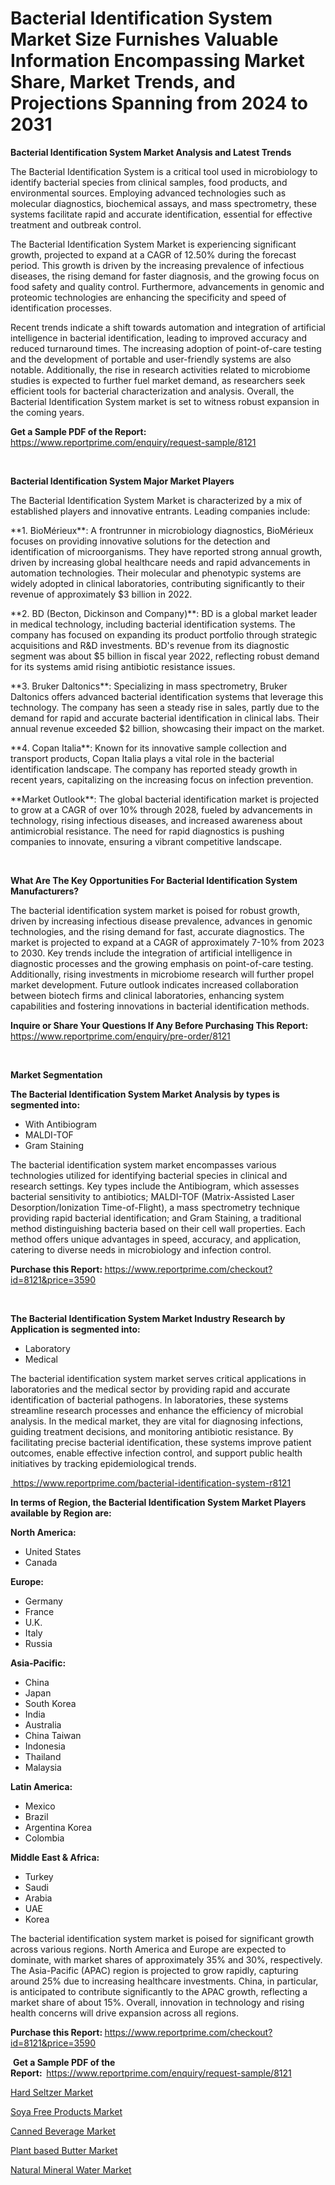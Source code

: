 <p><h1>Bacterial Identification System Market Size Furnishes Valuable Information Encompassing Market Share, Market Trends, and Projections Spanning from 2024 to 2031</h1></p><p><strong>Bacterial Identification System Market Analysis and Latest Trends</strong></p>
<p><p>The Bacterial Identification System is a critical tool used in microbiology to identify bacterial species from clinical samples, food products, and environmental sources. Employing advanced technologies such as molecular diagnostics, biochemical assays, and mass spectrometry, these systems facilitate rapid and accurate identification, essential for effective treatment and outbreak control.</p><p>The Bacterial Identification System Market is experiencing significant growth, projected to expand at a CAGR of 12.50% during the forecast period. This growth is driven by the increasing prevalence of infectious diseases, the rising demand for faster diagnosis, and the growing focus on food safety and quality control. Furthermore, advancements in genomic and proteomic technologies are enhancing the specificity and speed of identification processes.</p><p>Recent trends indicate a shift towards automation and integration of artificial intelligence in bacterial identification, leading to improved accuracy and reduced turnaround times. The increasing adoption of point-of-care testing and the development of portable and user-friendly systems are also notable. Additionally, the rise in research activities related to microbiome studies is expected to further fuel market demand, as researchers seek efficient tools for bacterial characterization and analysis. Overall, the Bacterial Identification System market is set to witness robust expansion in the coming years.</p></p>
<p><strong>Get a Sample PDF of the Report:&nbsp;</strong> <a href="https://www.reportprime.com/enquiry/request-sample/8121?utm_campaign=1944&utm_medium=2&utm_source=Github&utm_content=ia&utm_term=25122024&utm_id=bacterial-identification-system">https://www.reportprime.com/enquiry/request-sample/8121</a></p>
<p>&nbsp;</p>
<p><strong>Bacterial Identification System Major Market Players</strong></p>
<p><p>The Bacterial Identification System Market is characterized by a mix of established players and innovative entrants. Leading companies include:</p><p>**1. BioMérieux**: A frontrunner in microbiology diagnostics, BioMérieux focuses on providing innovative solutions for the detection and identification of microorganisms. They have reported strong annual growth, driven by increasing global healthcare needs and rapid advancements in automation technologies. Their molecular and phenotypic systems are widely adopted in clinical laboratories, contributing significantly to their revenue of approximately $3 billion in 2022.</p><p>**2. BD (Becton, Dickinson and Company)**: BD is a global market leader in medical technology, including bacterial identification systems. The company has focused on expanding its product portfolio through strategic acquisitions and R&D investments. BD's revenue from its diagnostic segment was about $5 billion in fiscal year 2022, reflecting robust demand for its systems amid rising antibiotic resistance issues.</p><p>**3. Bruker Daltonics**: Specializing in mass spectrometry, Bruker Daltonics offers advanced bacterial identification systems that leverage this technology. The company has seen a steady rise in sales, partly due to the demand for rapid and accurate bacterial identification in clinical labs. Their annual revenue exceeded $2 billion, showcasing their impact on the market.</p><p>**4. Copan Italia**: Known for its innovative sample collection and transport products, Copan Italia plays a vital role in the bacterial identification landscape. The company has reported steady growth in recent years, capitalizing on the increasing focus on infection prevention.</p><p>**Market Outlook**: The global bacterial identification market is projected to grow at a CAGR of over 10% through 2028, fueled by advancements in technology, rising infectious diseases, and increased awareness about antimicrobial resistance. The need for rapid diagnostics is pushing companies to innovate, ensuring a vibrant competitive landscape.</p></p>
<p>&nbsp;</p>
<p><strong>What Are The Key Opportunities For Bacterial Identification System Manufacturers?</strong></p>
<p><p>The bacterial identification system market is poised for robust growth, driven by increasing infectious disease prevalence, advances in genomic technologies, and the rising demand for fast, accurate diagnostics. The market is projected to expand at a CAGR of approximately 7-10% from 2023 to 2030. Key trends include the integration of artificial intelligence in diagnostic processes and the growing emphasis on point-of-care testing. Additionally, rising investments in microbiome research will further propel market development. Future outlook indicates increased collaboration between biotech firms and clinical laboratories, enhancing system capabilities and fostering innovations in bacterial identification methods.</p></p>
<p><strong>Inquire or Share Your Questions If Any Before Purchasing This Report:</strong> <a href="https://www.reportprime.com/enquiry/pre-order/8121?utm_campaign=1944&utm_medium=2&utm_source=Github&utm_content=ia&utm_term=25122024&utm_id=bacterial-identification-system">https://www.reportprime.com/enquiry/pre-order/8121</a></p>
<p>&nbsp;</p>
<p><strong>Market Segmentation</strong></p>
<p><strong>The Bacterial Identification System Market Analysis by types is segmented into:</strong></p>
<p><ul><li>With Antibiogram</li><li>MALDI-TOF</li><li>Gram Staining</li></ul></p>
<p><p>The bacterial identification system market encompasses various technologies utilized for identifying bacterial species in clinical and research settings. Key types include the Antibiogram, which assesses bacterial sensitivity to antibiotics; MALDI-TOF (Matrix-Assisted Laser Desorption/Ionization Time-of-Flight), a mass spectrometry technique providing rapid bacterial identification; and Gram Staining, a traditional method distinguishing bacteria based on their cell wall properties. Each method offers unique advantages in speed, accuracy, and application, catering to diverse needs in microbiology and infection control.</p></p>
<p><strong>Purchase this Report:&nbsp;</strong><a href="https://www.reportprime.com/checkout?id=8121&price=3590&utm_campaign=1944&utm_medium=2&utm_source=Github&utm_content=ia&utm_term=25122024&utm_id=bacterial-identification-system">https://www.reportprime.com/checkout?id=8121&price=3590</a></p>
<p>&nbsp;</p>
<p><strong>The Bacterial Identification System Market Industry Research by Application is segmented into:</strong></p>
<p><ul><li>Laboratory</li><li>Medical</li></ul></p>
<p><p>The bacterial identification system market serves critical applications in laboratories and the medical sector by providing rapid and accurate identification of bacterial pathogens. In laboratories, these systems streamline research processes and enhance the efficiency of microbial analysis. In the medical market, they are vital for diagnosing infections, guiding treatment decisions, and monitoring antibiotic resistance. By facilitating precise bacterial identification, these systems improve patient outcomes, enable effective infection control, and support public health initiatives by tracking epidemiological trends.</p></p>
<p><a href="https://www.reportprime.com/bacterial-identification-system-r8121?utm_campaign=1944&utm_medium=2&utm_source=Github&utm_content=ia&utm_term=25122024&utm_id=bacterial-identification-system">&nbsp;https://www.reportprime.com/bacterial-identification-system-r8121</a></p>
<p><strong>In terms of Region, the Bacterial Identification System Market Players available by Region are:</strong></p>
<p>
    <p> <strong> North America: </strong>
        <ul>
            <li>United States</li>
            <li>Canada</li>
        </ul>
        </p> 
    <p> <strong> Europe: </strong>
        <ul>
            <li>Germany</li>
            <li>France</li>
            <li>U.K.</li>
            <li>Italy</li>
            <li>Russia</li>
        </ul>
        </p> 
    <p> <strong> Asia-Pacific: </strong>
        <ul>
            <li>China</li>
            <li>Japan</li>
            <li>South Korea</li>
            <li>India</li>
            <li>Australia</li>
            <li>China Taiwan</li>
            <li>Indonesia</li>
            <li>Thailand</li>
            <li>Malaysia</li>
        </ul>
        </p> 
    <p> <strong> Latin America: </strong>
        <ul>
            <li>Mexico</li>
            <li>Brazil</li>
            <li>Argentina Korea</li>
            <li>Colombia</li>
        </ul>
        </p> 
    <p> <strong> Middle East & Africa: </strong>
        <ul>
            <li>Turkey</li>
            <li>Saudi</li>
            <li>Arabia</li>
            <li>UAE</li>
            <li>Korea</li>
        </ul>
    </p>
    </p>
<p><p>The bacterial identification system market is poised for significant growth across various regions. North America and Europe are expected to dominate, with market shares of approximately 35% and 30%, respectively. The Asia-Pacific (APAC) region is projected to grow rapidly, capturing around 25% due to increasing healthcare investments. China, in particular, is anticipated to contribute significantly to the APAC growth, reflecting a market share of about 15%. Overall, innovation in technology and rising health concerns will drive expansion across all regions.</p></p>
<p><strong>Purchase this Report: </strong><a href="https://www.reportprime.com/checkout?id=8121&price=3590&utm_campaign=1944&utm_medium=2&utm_source=Github&utm_content=ia&utm_term=25122024&utm_id=bacterial-identification-system">https://www.reportprime.com/checkout?id=8121&price=3590</a></p>
<p>&nbsp;<strong>Get a Sample PDF of the Report:&nbsp;&nbsp;</strong><a href="https://www.reportprime.com/enquiry/request-sample/8121?utm_campaign=1944&utm_medium=2&utm_source=Github&utm_content=ia&utm_term=25122024&utm_id=bacterial-identification-system">https://www.reportprime.com/enquiry/request-sample/8121</a></p>
<p><strong></strong></p>
<p><p><a href="https://www.linkedin.com/pulse/detailed-examination-hard-seltzer-market-size-projecting-66-gyxje?utm_campaign=1944&utm_medium=2&utm_source=Github&utm_content=ia&utm_term=25122024&utm_id=bacterial-identification-system">Hard Seltzer Market</a></p><p><a href="https://www.linkedin.com/pulse/evolvingsoya-free-products-marketdynamics-types-applications-shmjc?utm_campaign=1944&utm_medium=2&utm_source=Github&utm_content=ia&utm_term=25122024&utm_id=bacterial-identification-system">Soya Free Products Market</a></p><p><a href="https://www.linkedin.com/pulse/trends-canned-beverage-market-2024-2031-expected-growth-3axac?utm_campaign=1944&utm_medium=2&utm_source=Github&utm_content=ia&utm_term=25122024&utm_id=bacterial-identification-system">Canned Beverage Market</a></p><p><a href="https://www.linkedin.com/pulse/plant-based-butter-market-size-growing-cagr-9-forecast-till-srxlc?utm_campaign=1944&utm_medium=2&utm_source=Github&utm_content=ia&utm_term=25122024&utm_id=bacterial-identification-system">Plant based Butter Market</a></p><p><a href="https://www.linkedin.com/pulse/natural-mineral-water-market-size-current-development-sales-grikc?utm_campaign=1944&utm_medium=2&utm_source=Github&utm_content=ia&utm_term=25122024&utm_id=bacterial-identification-system">Natural Mineral Water Market</a></p></p>